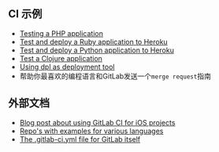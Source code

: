 
## CI 示例

* [Testing a PHP application](http://git.xxx-inc.com/help/ci/examples/php.md)
* [Test and deploy a Ruby application to Heroku](http://git.xxx-inc.com/help/ci/examples/test-and-deploy-ruby-application-to-heroku.md)
* [Test and deploy a Python application to Heroku](http://git.xxx-inc.com/help/ci/examples/test-and-deploy-python-application-to-heroku.md)
* [Test a Clojure application](http://git.xxx-inc.com/help/ci/examples/test-clojure-application.md)
* [Using dpl as deployment tool](http://git.xxx-inc.com/help/ci/deployment/README.md)
* 帮助你最喜欢的编程语言和GitLab发送一个`merge request`指南

## 外部文档

* [Blog post about using GitLab CI for iOS projects](https://about.gitlab.com/2016/03/10/setting-up-gitlab-ci-for-ios-projects/)
* [
Repo's with examples for various languages](https://gitlab.com/groups/gitlab-examples)
* [The .gitlab-ci.yml file for GitLab itself](https://gitlab.com/gitlab-org/gitlab-ce/blob/master/.gitlab-ci.yml)
